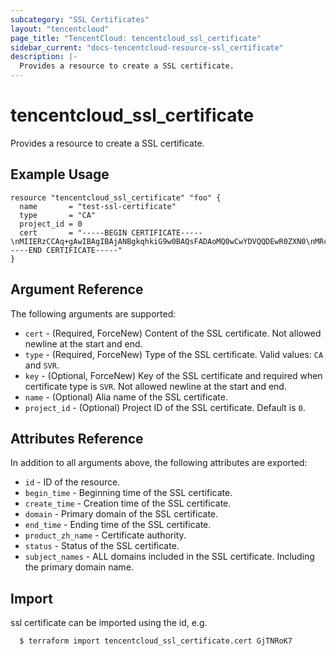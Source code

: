 ```yaml
---
subcategory: "SSL Certificates"
layout: "tencentcloud"
page_title: "TencentCloud: tencentcloud_ssl_certificate"
sidebar_current: "docs-tencentcloud-resource-ssl_certificate"
description: |-
  Provides a resource to create a SSL certificate.
---
```


# tencentcloud_ssl_certificate

Provides a resource to create a SSL certificate.

## Example Usage

```hcl
resource "tencentcloud_ssl_certificate" "foo" {
  name       = "test-ssl-certificate"
  type       = "CA"
  project_id = 0
  cert       = "-----BEGIN CERTIFICATE-----\nMIIERzCCAq+gAwIBAgIBAjANBgkqhkiG9w0BAQsFADAoMQ0wCwYDVQQDEwR0ZXN0\nMRcwFQYDVQQKEw50ZXJyYWZvcm0gdGVzdDAeFw0xOTA4MTMwMzE5MzlaFw0yOTA4\nMTAwMzE5MzlaMC4xEzARBgNVBAMTCnNlcnZlciBzc2wxFzAVBgNVBAoTDnRlcnJh\nZm9ybS10ZXN0MIIBojANBgkqhkiG9w0BAQEFAAOCAY8AMIIBigKCAYEA1Ryp+DKK\nSNFKZsPtwfR+jzOnQ8YFieIKYgakV688d8YgpolenbmeEPrzT87tunFD7G9f6ALG\nND8rj7npj0AowxhOL/h/v1D9u0UsIaj5i2GWJrqNAhGLaxWiEB/hy5WOiwxDrGei\ngQqJkFM52Ep7G1Yx7PHJmKFGwN9FhIsFi1cNZfVRopZuCe/RMPNusNVZaIi+qcEf\nfsE1cmfmuSlG3Ap0RKOIyR0ajDEzqZn9/0R7VwWCF97qy8TNYk94K/1tq3zyhVzR\nZ83xOSfrTqEfb3so3AU2jyKgYdwr/FZS72VCHS8IslgnqJW4izIXZqgIKmHaRZtM\nN4jUloi6l/6lktt6Lsgh9xECecxziSJtPMaog88aC8HnMqJJ3kScGCL36GYG+Kaw\n5PnDlWXBaeiDe8z/eWK9+Rr2M+rhTNxosAVGfDJyxAXyiX49LQ0v7f9qzwc/0JiD\nbvsUv1cm6OgpoEMP9SXqqBdwGqeKbD2/2jlP48xlYP6l1SoJG3GgZ8dbAgMBAAGj\ndjB0MAwGA1UdEwEB/wQCMAAwEwYDVR0lBAwwCgYIKwYBBQUHAwEwDwYDVR0PAQH/\nBAUDAweAADAdBgNVHQ4EFgQULwWKBQNLL9s3cb3tTnyPVg+mpCMwHwYDVR0jBBgw\nFoAUKwfrmq791mY831S6UHARHtgYnlgwDQYJKoZIhvcNAQELBQADggGBAMo5RglS\nAHdPgaicWJvmvjjexjF/42b7Rz4pPfMjYw6uYO8He/f4UZWv5CZLrbEe7MywaK3y\n0OsfH8AhyN29pv2x8g9wbmq7omZIOZ0oCAGduEXs/A/qY/hFaCohdkz/IN8qi6JW\nVXreGli3SrpcHFchSwHTyJEXgkutcGAsOvdsOuVSmplOyrkLHc8uUe8SG4j8kGyg\nEzaszFjHkR7g1dVyDVUedc588mjkQxYeAamJgfkgIhljWKMa2XzkVMcVfQHfNpM1\nn+bu8SmqRt9Wma2bMijKRG/Blm756LoI+skY+WRZmlDnq8zj95TT0vceGP0FUWh5\nhKyiocABmpQs9OK9HMi8vgSWISP+fYgkm/bKtKup2NbZBoO5/VL2vCEPInYzUhBO\njCbLMjNjtM5KriCaR7wDARgHiG0gBEPOEW1PIjZ9UOH+LtIxbNZ4eEIIINLHnBHf\nL+doVeZtS/gJc4G4Adr5HYuaS9ZxJ0W2uy0eQlOHzjyxR6Mf/rpnilJlcQ==\n-----END CERTIFICATE-----"
}
```

## Argument Reference

The following arguments are supported:

* `cert` - (Required, ForceNew) Content of the SSL certificate. Not allowed newline at the start and end.
* `type` - (Required, ForceNew) Type of the SSL certificate. Valid values: `CA` and `SVR`.
* `key` - (Optional, ForceNew) Key of the SSL certificate and required when certificate type is `SVR`. Not allowed newline at the start and end.
* `name` - (Optional) Alia name of the SSL certificate.
* `project_id` - (Optional) Project ID of the SSL certificate. Default is `0`.

## Attributes Reference

In addition to all arguments above, the following attributes are exported:

* `id` - ID of the resource.
* `begin_time` - Beginning time of the SSL certificate.
* `create_time` - Creation time of the SSL certificate.
* `domain` - Primary domain of the SSL certificate.
* `end_time` - Ending time of the SSL certificate.
* `product_zh_name` - Certificate authority.
* `status` - Status of the SSL certificate.
* `subject_names` - ALL domains included in the SSL certificate. Including the primary domain name.


## Import

ssl certificate can be imported using the id, e.g.

```
  $ terraform import tencentcloud_ssl_certificate.cert GjTNRoK7
```

